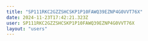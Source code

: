 ```yaml
---
title: "SP111RKC2GZZSHCSKP1P10FAWQ39EZNP4G0VVT76X"
date: 2024-11-23T17:42:21.323Z
user: SP111RKC2GZZSHCSKP1P10FAWQ39EZNP4G0VVT76X
layout: "users"
---
```

    